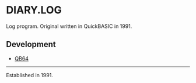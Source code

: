 # DIARY.LOG

Log program. Original written in QuickBASIC in 1991.

## Development

- [QB64](https://qb64.org/)

---

Established in 1991.

